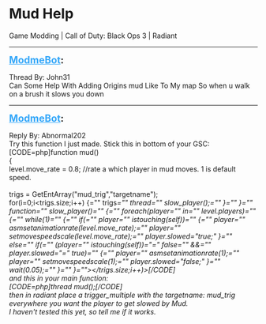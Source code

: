 # Mud Help
Game Modding | Call of Duty: Black Ops 3 | Radiant

---
<strong style="font-size: 1.4em;"><span style="text-decoration: underline;text-decoration-color: #34a7f9;"><span style="color:#34a7f9;">ModmeBot</span></span>:</strong>

<p>Thread By: John31<br />Can Some Help With Adding Origins mud Like To My map So when u walk on a brush it slows you down</p>

---
<strong style="font-size: 1.4em;"><span style="text-decoration: underline;text-decoration-color: #34a7f9;"><span style="color:#34a7f9;">ModmeBot</span></span>:</strong>

<p>Reply By: Abnormal202<br />Try this function I just made. Stick this in bottom of your GSC:<br />[CODE=php]function mud()<br />{<br />	level.move_rate = 0.8; //rate a which player in mud moves. 1 is default speed.<br />	<br />	trigs = GetEntArray(&quot;mud_trig&quot;,&quot;targetname&quot;);<br />	for(i=0;i&lt;trigs.size;i++) {=&quot;&quot; trigs<em>=&quot;&quot; thread=&quot;&quot; slow_player();=&quot;&quot; }=&quot;&quot; }=&quot;&quot; function=&quot;&quot; slow_player()=&quot;&quot; {=&quot;&quot; foreach(player=&quot;&quot; in=&quot;&quot; level.players)=&quot;&quot; {=&quot;&quot; while(1)=&quot;&quot; {=&quot;&quot; if(=&quot;&quot; player=&quot;&quot; istouching(self))=&quot;&quot; {=&quot;&quot; player=&quot;&quot; asmsetanimationrate(level.move_rate);=&quot;&quot; player=&quot;&quot; setmovespeedscale(level.move_rate);=&quot;&quot; player.slowed=&quot;true;&quot; }=&quot;&quot; else=&quot;&quot; if(=&quot;&quot; (player=&quot;&quot; istouching(self))=&quot;=&quot; false=&quot;&quot; &amp;&amp;=&quot;&quot; player.slowed=&quot;=&quot; true)=&quot;&quot; {=&quot;&quot; player=&quot;&quot; asmsetanimationrate(1);=&quot;&quot; player=&quot;&quot; setmovespeedscale(1);=&quot;&quot; player.slowed=&quot;false;&quot; }=&quot;&quot; wait(0.05);=&quot;&quot; }=&quot;&quot; }=&quot;&quot;&gt;&lt;/trigs.size;i++)&gt;[/CODE]<br />and this in your main function:<br />[CODE=php]thread mud();[/CODE]<br />then in radiant place a trigger_multiple with the targetname: mud_trig everywhere you want the player to get slowed by Mud.<br />I haven&#39;t tested this yet, so tell me if it works.</em></p>

